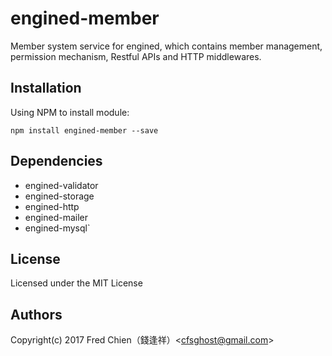 # engined-member

Member system service for engined, which contains member management, permission mechanism, Restful APIs and HTTP middlewares.

## Installation

Using NPM to install module:

```shell
npm install engined-member --save
```

## Dependencies

* engined-validator
* engined-storage
* engined-http
* engined-mailer
* engined-mysql`

## License
Licensed under the MIT License
 
## Authors
Copyright(c) 2017 Fred Chien（錢逢祥）<<cfsghost@gmail.com>>
